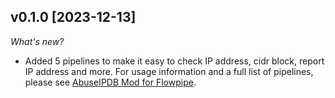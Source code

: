 ## v0.1.0 [2023-12-13]

_What's new?_

- Added 5 pipelines to make it easy to check IP address, cidr block, report IP address and more. For usage information and a full list of pipelines, please see [AbuseIPDB Mod for Flowpipe](https://hub.flowpipe.io/mods/turbot/abuseipdb).
